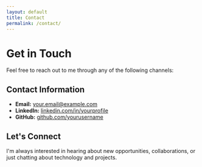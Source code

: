 ```yaml
---
layout: default
title: Contact
permalink: /contact/
---
```


# Get in Touch

Feel free to reach out to me through any of the following channels:

## Contact Information

- **Email:** [your.email@example.com](mailto:your.email@example.com)
- **LinkedIn:** [linkedin.com/in/yourprofile](https://linkedin.com/in/yourprofile)
- **GitHub:** [github.com/yourusername](https://github.com/yourusername)

## Let's Connect

I'm always interested in hearing about new opportunities, collaborations, or just chatting about technology and projects.

